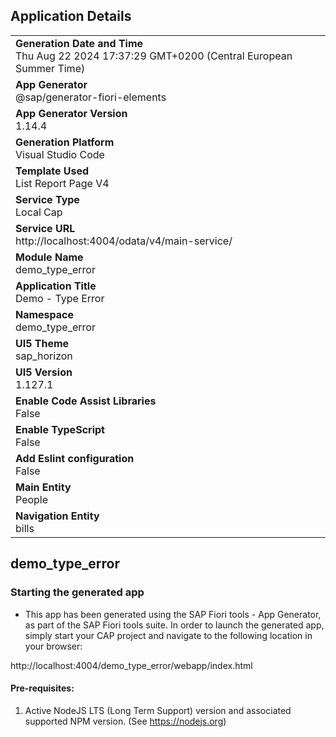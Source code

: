 ## Application Details
|               |
| ------------- |
|**Generation Date and Time**<br>Thu Aug 22 2024 17:37:29 GMT+0200 (Central European Summer Time)|
|**App Generator**<br>@sap/generator-fiori-elements|
|**App Generator Version**<br>1.14.4|
|**Generation Platform**<br>Visual Studio Code|
|**Template Used**<br>List Report Page V4|
|**Service Type**<br>Local Cap|
|**Service URL**<br>http://localhost:4004/odata/v4/main-service/|
|**Module Name**<br>demo_type_error|
|**Application Title**<br>Demo - Type Error|
|**Namespace**<br>demo_type_error|
|**UI5 Theme**<br>sap_horizon|
|**UI5 Version**<br>1.127.1|
|**Enable Code Assist Libraries**<br>False|
|**Enable TypeScript**<br>False|
|**Add Eslint configuration**<br>False|
|**Main Entity**<br>People|
|**Navigation Entity**<br>bills|

## demo_type_error



### Starting the generated app

-   This app has been generated using the SAP Fiori tools - App Generator, as part of the SAP Fiori tools suite.  In order to launch the generated app, simply start your CAP project and navigate to the following location in your browser:

http://localhost:4004/demo_type_error/webapp/index.html

#### Pre-requisites:

1. Active NodeJS LTS (Long Term Support) version and associated supported NPM version.  (See https://nodejs.org)


